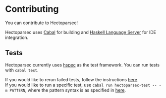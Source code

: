 # Contributing

You can contribute to Hectoparsec!  

Hectoparsec uses [Cabal](https://cabal.readthedocs.io/en/3.4/) for building and [Haskell Language Server](https://github.com/haskell/haskell-language-server) for IDE integration.  

## Tests

Hectoparsec currently uses [hspec](http://hspec.github.io/) as the test framework. You can run tests with `cabal test`.  

If you would like to rerun failed tests, follow the instructions [here](http://hspec.github.io/rerun.html).  
If you would like to run a specific test, use `cabal run hectoparsec-test -- -m PATTERN`, where the pattern syntax is as specified in [here](http://hspec.github.io/match.html).  
